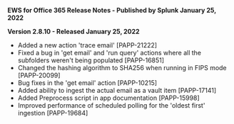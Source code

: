 **EWS for Office 365 Release Notes - Published by Splunk January 25, 2022**


**Version 2.8.10 - Released January 25, 2022**

* Added a new action 'trace email' [PAPP-21222]
* Fixed a bug in 'get email' and 'run query' actions where all the subfolders weren't being populated [PAPP-16851]
* Changed the hashing algorithm to SHA256 when running in FIPS mode [PAPP-20099]
* Bug fixes in the 'get email' action [PAPP-10215]
* Added ability to ingest the actual email as a vault item [PAPP-17141]
* Added Preprocess script in app documentation [PAPP-15998]
* Improved performance of scheduled polling for the 'oldest first' ingestion [PAPP-19684]
